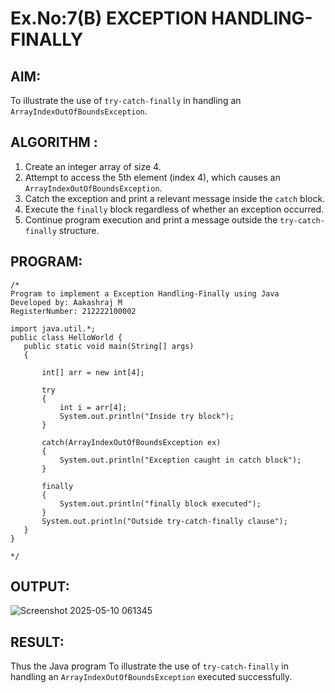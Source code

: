 # Ex.No:7(B) EXCEPTION HANDLING-FINALLY
## AIM:
To illustrate the use of `try-catch-finally` in handling an `ArrayIndexOutOfBoundsException`.
## ALGORITHM :
1. Create an integer array of size 4.
2. Attempt to access the 5th element (index 4), which causes an `ArrayIndexOutOfBoundsException`.
3. Catch the exception and print a relevant message inside the `catch` block.
4. Execute the `finally` block regardless of whether an exception occurred.
5. Continue program execution and print a message outside the `try-catch-finally` structure.

## PROGRAM:
 ```
/*
Program to implement a Exception Handling-Finally using Java
Developed by: Aakashraj M
RegisterNumber: 212222100002

import java.util.*;
public class HelloWorld {
    public static void main(String[] args) 
    {

        int[] arr = new int[4];
         
        try
        {
            int i = arr[4];
            System.out.println("Inside try block");
        }
         
        catch(ArrayIndexOutOfBoundsException ex)
        {
            System.out.println("Exception caught in catch block");
        }
         
        finally
        {
            System.out.println("finally block executed");
        }
        System.out.println("Outside try-catch-finally clause");
    }
}
      
*/
```

## OUTPUT:

![Screenshot 2025-05-10 061345](https://github.com/user-attachments/assets/733d0dee-697a-4148-92fd-8f0c4258c677)


## RESULT:
Thus the Java program To illustrate the use of `try-catch-finally` in handling an `ArrayIndexOutOfBoundsException` executed successfully.



